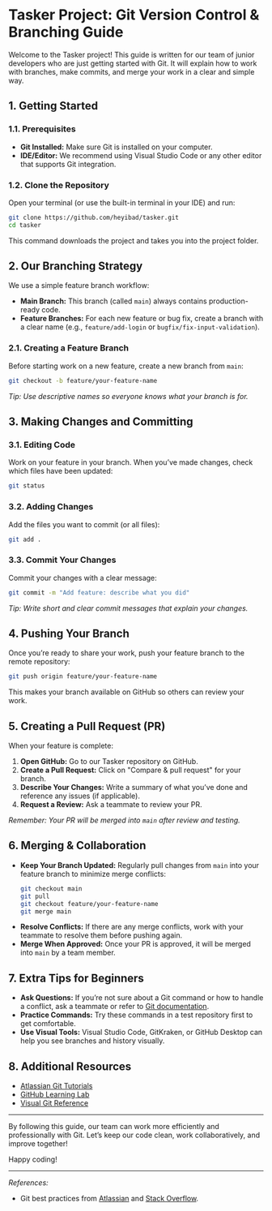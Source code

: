 # Tasker Project: Git Version Control & Branching Guide

Welcome to the Tasker project! This guide is written for our team of junior developers who are just getting started with Git. It will explain how to work with branches, make commits, and merge your work in a clear and simple way.

## 1. Getting Started

### 1.1. Prerequisites

- **Git Installed:** Make sure Git is installed on your computer.
- **IDE/Editor:** We recommend using Visual Studio Code or any other editor that supports Git integration.

### 1.2. Clone the Repository

Open your terminal (or use the built-in terminal in your IDE) and run:

```bash
git clone https://github.com/heyibad/tasker.git
cd tasker
```

This command downloads the project and takes you into the project folder.

## 2. Our Branching Strategy

We use a simple feature branch workflow:

- **Main Branch:** This branch (called `main`) always contains production-ready code.
- **Feature Branches:** For each new feature or bug fix, create a branch with a clear name (e.g., `feature/add-login` or `bugfix/fix-input-validation`).

### 2.1. Creating a Feature Branch

Before starting work on a new feature, create a new branch from `main`:

```bash
git checkout -b feature/your-feature-name
```

*Tip: Use descriptive names so everyone knows what your branch is for.*

## 3. Making Changes and Committing

### 3.1. Editing Code

Work on your feature in your branch. When you’ve made changes, check which files have been updated:

```bash
git status
```

### 3.2. Adding Changes

Add the files you want to commit (or all files):

```bash
git add .
```

### 3.3. Commit Your Changes

Commit your changes with a clear message:

```bash
git commit -m "Add feature: describe what you did"
```

*Tip: Write short and clear commit messages that explain your changes.*

## 4. Pushing Your Branch

Once you’re ready to share your work, push your feature branch to the remote repository:

```bash
git push origin feature/your-feature-name
```

This makes your branch available on GitHub so others can review your work.

## 5. Creating a Pull Request (PR)

When your feature is complete:

1. **Open GitHub:** Go to our Tasker repository on GitHub.
2. **Create a Pull Request:** Click on "Compare & pull request" for your branch.
3. **Describe Your Changes:** Write a summary of what you’ve done and reference any issues (if applicable).
4. **Request a Review:** Ask a teammate to review your PR.

*Remember: Your PR will be merged into `main` after review and testing.*

## 6. Merging & Collaboration

- **Keep Your Branch Updated:** Regularly pull changes from `main` into your feature branch to minimize merge conflicts:
  ```bash
  git checkout main
  git pull
  git checkout feature/your-feature-name
  git merge main
  ```
- **Resolve Conflicts:** If there are any merge conflicts, work with your teammate to resolve them before pushing again.
- **Merge When Approved:** Once your PR is approved, it will be merged into `main` by a team member.

## 7. Extra Tips for Beginners

- **Ask Questions:** If you’re not sure about a Git command or how to handle a conflict, ask a teammate or refer to [Git documentation](https://git-scm.com/doc).
- **Practice Commands:** Try these commands in a test repository first to get comfortable.
- **Use Visual Tools:** Visual Studio Code, GitKraken, or GitHub Desktop can help you see branches and history visually.

## 8. Additional Resources

- [Atlassian Git Tutorials](https://www.atlassian.com/git/tutorials)
- [GitHub Learning Lab](https://lab.github.com/)
- [Visual Git Reference](https://ndpsoftware.com/git-cheatsheet.html)

---

By following this guide, our team can work more efficiently and professionally with Git. Let’s keep our code clean, work collaboratively, and improve together!

Happy coding!

---

*References:*
- Git best practices from [Atlassian](citeturn1search16) and [Stack Overflow](citeturn1search3).

